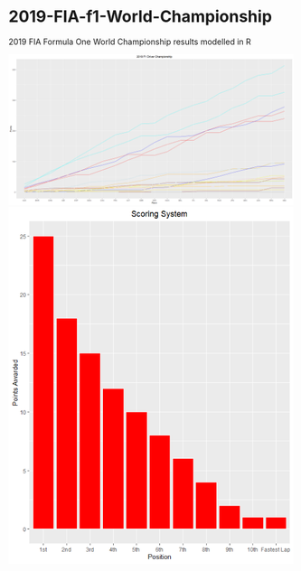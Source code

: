 # 2019-FIA-f1-World-Championship
2019 FIA Formula One World Championship results modelled in R


![](https://github.com/simon-kingston/2019-FIA-f1-World-Championship/blob/master/chart_examples/2019_f1_drivers_championship.png) ![](https://github.com/simon-kingston/2019-FIA-f1-World-Championship/blob/master/chart_examples/2019_f1_scoring_system.png)

